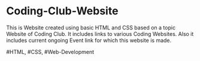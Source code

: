 # Coding-Club-Website

This is Website created using basic HTML and CSS based on a topic Website of Coding Club.
It includes links to various Coding Websites.
Also it includes current ongoing Event link for which this website is made.


#HTML, #CSS, #Web-Development
